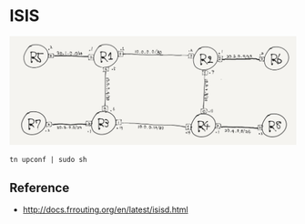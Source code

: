 
# ISIS

![](topo.png)

```
tn upconf | sudo sh
```

## Reference

- http://docs.frrouting.org/en/latest/isisd.html
